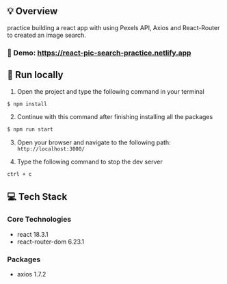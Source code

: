 ## 💡 Overview

practice building a react app with using Pexels API, Axios and React-Router to created an image search.

### 👀 Demo: https://react-pic-search-practice.netlify.app

## 🚀 Run locally

1. Open the project and type the following command in your terminal

```bash
$ npm install
```

2. Continue with this command after finishing installing all the packages

```bash
$ npm run start
```

3. Open your browser and navigate to the following path: `http://localhost:3000/`

4. Type the following command to stop the dev server

```bash
ctrl + c
```

## 💻 Tech Stack

### Core Technologies

- react 18.3.1
- react-router-dom 6.23.1

### Packages

- axios 1.7.2
